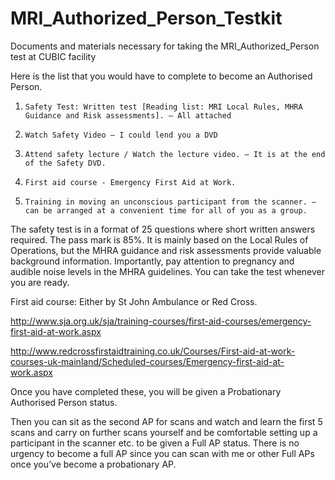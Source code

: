 # MRI_Authorized_Person_Testkit
Documents and materials necessary for taking the MRI_Authorized_Person test at CUBIC facility

Here is the list that you would have to complete to become an Authorised Person.

 

1)     Safety Test: Written test [Reading list: MRI Local Rules, MHRA Guidance and Risk assessments]. – All attached

 

2)     Watch Safety Video – I could lend you a DVD

 

3)     Attend safety lecture / Watch the lecture video. – It is at the end of the Safety DVD.

 

4)     First aid course - Emergency First Aid at Work.

 

5)     Training in moving an unconscious participant from the scanner. – can be arranged at a convenient time for all of you as a group.

 

 

The safety test is in a format of 25 questions where short written answers required. The pass mark is 85%. It is mainly based on the Local Rules of Operations, but the MHRA guidance and risk assessments provide valuable background information. Importantly, pay attention to pregnancy and audible noise levels in the MHRA guidelines. You can take the test whenever you are ready.

 


First aid course: Either by St John Ambulance or Red Cross.  

 

http://www.sja.org.uk/sja/training-courses/first-aid-courses/emergency-first-aid-at-work.aspx

 

http://www.redcrossfirstaidtraining.co.uk/Courses/First-aid-at-work-courses-uk-mainland/Scheduled-courses/Emergency-first-aid-at-work.aspx

 

 

Once you have completed these, you will be given a Probationary Authorised Person status.

 

Then you can sit as the second AP for scans and watch and learn the first 5 scans and carry on further scans yourself and be comfortable setting up a participant in the scanner etc. to be given a Full AP status. There is no urgency to become a full AP since you can scan with me or other Full APs once you’ve become a probationary AP. 
